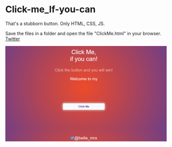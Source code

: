 # Click-me_If-you-can

 That's a stubborn button. Only HTML, CSS, JS.


 Save the files in a folder and open the file "ClickMe.html" in your browser.
 <a href="https://twitter.com/bella_mrx/status/1602029339746484225?s=20&t=r6dEnjDFLtHHASiTsxbiiA">Twitter</a>


 ![PreviewImage](Images/ClickMePreview.PNG)


